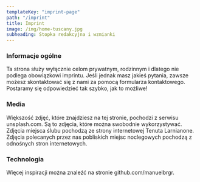 ```yaml
---
templateKey: "imprint-page"
path: "/imprint"
title: Imprint
image: /img/home-tuscany.jpg
subheading: Stopka redakcyjna i wzmianki
---
```


### Informacje ogólne

Ta strona służy wyłącznie celom prywatnym, rodzinnym i dlatego nie podlega obowiązkowi imprintu. Jeśli jednak masz jakieś pytania, zawsze możesz skontaktować się z nami za pomocą formularza kontaktowego. Postaramy się odpowiedzieć tak szybko, jak to możliwe!

### Media

Większość zdjęć, które znajdziesz na tej stronie, pochodzi z serwisu unsplash.com. Są to zdjęcia, które można swobodnie wykorzystywać. Zdjęcia miejsca ślubu pochodzą ze strony internetowej Tenuta Larnianone. Zdjęcia polecanych przez nas pobliskich miejsc noclegowych pochodzą z odnośnych stron internetowych.

### Technologia

Więcej inspiracji można znaleźć na stronie github.com/manuelbrgr.
